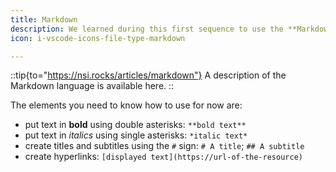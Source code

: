 ```yaml
---
title: Markdown
description: We learned during this first sequence to use the **Markdown language** to write documents.
icon: i-vscode-icons-file-type-markdown

---
```


::tip{to="https://nsi.rocks/articles/markdown"}
A description of the Markdown language is available here.
::

The elements you need to know how to use for now are:
- put text in **bold** using double asterisks: `**bold text**`
- put text in *italics* using single asterisks: `*italic text*`
- create titles and subtitles using the `#` sign: `# A title`; `## A subtitle`
- create hyperlinks: `[displayed text](https://url-of-the-resource)`